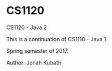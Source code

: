 # CS1120
CS1120 - Java 2

This is a continuation of CS1110 - Java 1

Spring semester of 2017.

Author: Jonah Kubath
